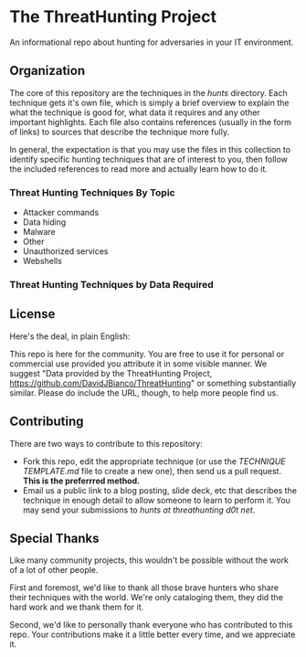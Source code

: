 # The ThreatHunting Project
An informational repo about hunting for adversaries in your IT environment.

## Organization
The core of this repository are the techniques in the *hunts* directory.  Each technique gets it's own file, which is simply a brief overview to explain the what the technique is good for, what data it requires and any other important highlights.  Each file also contains references (usually in the form of links) to sources that describe the technique more fully.

In general, the expectation is that you may use the files in this collection to identify specific hunting techniques that are of interest to you, then follow the included references to read more and actually learn how to do it.

### Threat Hunting Techniques By Topic

* Attacker commands
* Data hiding
* Malware
* Other
* Unauthorized services
* Webshells

### Threat Hunting Techniques by Data Required

## License
Here's the deal, in plain English:

This repo is here for the community. You are free to use it for personal or commercial use provided you attribute it in some visible manner.  We suggest "Data provided by the ThreatHunting Project, https://github.com/DavidJBianco/ThreatHunting" or something substantially similar.  Please do include the URL, though, to help more people find us.

## Contributing
There are two ways to contribute to this repository:

- Fork this repo, edit the appropriate technique (or use the *TECHNIQUE TEMPLATE.md* file to create a new one), then send us a pull request.  **This is the preferrred method.**
- Email us a public link to a blog posting, slide deck, etc that describes the technique in enough detail to allow someone to learn to perform it.  You may send your submissions to *hunts at threathunting d0t net*.

## Special Thanks
Like many community projects, this wouldn't be possible without the work of a lot of other people.

First and foremost, we'd like to thank all those brave hunters who share their techniques with the world.  We're only cataloging them, they did the hard work and we thank them for it.

Second, we'd like to personally thank everyone who has contributed to this repo.  Your contributions make it a little better every time, and we appreciate it.

